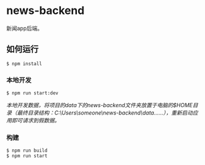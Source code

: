 # news-backend
新闻app后端。

## 如何运行
```shell
$ npm install
````
### 本地开发
```shell
$ npm run start:dev
```
*本地开发数据，将项目的data下的news-backend文件夹放置于电脑的$HOME目录（最终目录结构：C:\Users\someone\news-backend\data\...\...），重新启动应用即可请求到假数据。*
### 构建
```shell
$ npm run build
$ npm run start
```
